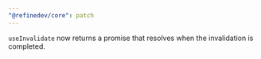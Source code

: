 ```yaml
---
"@refinedev/core": patch
---
```


`useInvalidate` now returns a promise that resolves when the invalidation is completed.
